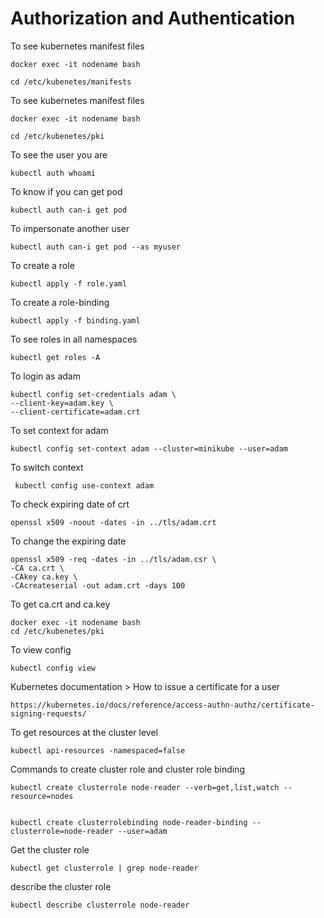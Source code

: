 # Authorization and Authentication

To see kubernetes manifest files
```
docker exec -it nodename bash

cd /etc/kubenetes/manifests
```
To see kubernetes manifest files
```
docker exec -it nodename bash

cd /etc/kubenetes/pki
```

To see the user you are

```
kubectl auth whoami
```

To know if you can get pod
```
kubectl auth can-i get pod
```

To impersonate another user
```
kubectl auth can-i get pod --as myuser
```

To create a role
```
kubectl apply -f role.yaml
```
To create a role-binding
```
kubectl apply -f binding.yaml
```

To see roles in all namespaces
```
kubectl get roles -A
```

To login as adam
```
kubectl config set-credentials adam \
--client-key=adam.key \
--client-certificate=adam.crt
```

To set context for adam
```
kubectl config set-context adam --cluster=minikube --user=adam
```

To switch context
```
 kubectl config use-context adam
 ```

To check expiring date of crt
```
openssl x509 -noout -dates -in ../tls/adam.crt
```

To change the expiring date
```
openssl x509 -req -dates -in ../tls/adam.csr \
-CA ca.crt \
-CAkey ca.key \
-CAcreateserial -out adam.crt -days 100
```
To get ca.crt and ca.key
```
docker exec -it nodename bash
cd /etc/kubenetes/pki

```
To view config
```
kubectl config view
```


Kubernetes documentation > How to issue a certificate for a user

```
https://kubernetes.io/docs/reference/access-authn-authz/certificate-signing-requests/
```

To get resources at the cluster level
```
kubectl api-resources -namespaced=false
```

Commands to create cluster role and cluster role binding
```
kubectl create clusterrole node-reader --verb=get,list,watch --resource=nodes


kubectl create clusterrolebinding node-reader-binding --clusterrole=node-reader --user=adam
```

Get the cluster role
```
kubectl get clusterrole | grep node-reader 
```

describe the cluster role
```
kubectl describe clusterrole node-reader 
```

